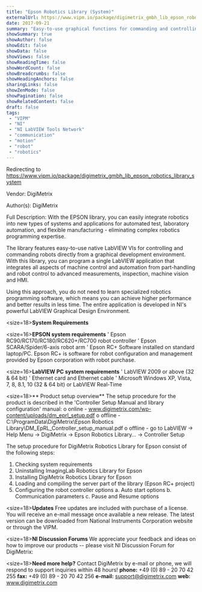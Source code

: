 ```yaml
---
title: "Epson Robotics Library (System)"
externalUrl: https://www.vipm.io/package/digimetrix_gmbh_lib_epson_robotics_library_system
date: 2017-09-21
summary: "Easy-to-use graphical functions for commanding and controlling EPSON robotics directly from the NI LabVIEW graphical development environment."
showSummary: true
showAuthor: false
showEdit: false
showData: false
showViews: false
showReadingTime: false
showWordCount: false
showBreadcrumbs: false
showHeadingAnchors: false
sharingLinks: false
showZenMode: false
showPagination: false
showRelatedContent: false
draft: false
tags:
 - "VIPM"
 - "NI"
 - "NI LabVIEW Tools Network"
 - "communication"
 - "motion"
 - "robot"
 - "robotics"
---
```


Redirecting to https://www.vipm.io/package/digimetrix_gmbh_lib_epson_robotics_library_system

Vendor: DigiMetrix

Author(s): DigiMetrix
 
Full Description:
With the EPSON library, you can easily integrate robotics into new types of systems and applications for automated test, laboratory automation, and flexible manufacturing - eliminating complex robotics programming expertise. 

The library features easy-to-use native LabVIEW VIs for controlling and commanding robots directly from a graphical development environment. With this library, you can program a single LabVIEW application that integrates all aspects of machine control and automation from part-handling and robot control to advanced measurements, inspection, machine vision and HMI. 

Using this approach, you do not need to learn specialized robotics programming software, which means you can achieve higher performance and better results in less time. The entire application is developed in NI's powerful LabVIEW Graphical Design Environment.

<size=18>**System Requirements**</size>

<size=16>**EPSON system requirements**</size>
'	Epson RC90/RC170/RC180/RC620+/RC700 robot controller
'	Epson SCARA/Spider/6-axis robot arm
'	Epson RC+ Software installed on standard laptop/PC. Epson RC+ is software for robot configuration and management provided by Epson corporation with robot purchase.

<size=16>**LabVIEW PC system requirements**</size>
'	LabVIEW 2009 or above (32 & 64 bit)
'	Ethernet card and Ethernet cable
'	Microsoft Windows XP, Vista, 7, 8, 8.1, 10 (32 & 64 bit) or LabVIEW Real-Time

<size=18>** Product setup overview**</size>
The setup procedure for the product is described in the 'Controller Setup Manual and library configuration' manual:
o	online - www.digimetrix.com/wp-content/uploads/dm_eprl_setup.pdf
o	offline - C:\\ProgramData\\DigiMetrix\\Epson Robotics Library\\DM_EpRL_Controller_setup_manual.pdf
o	offline - go to LabVIEW -> Help Menu -> DigiMetrix -> Epson Robotics Library… -> Controller Setup

The setup procedure for DigiMetrix Robotics Library for Epson consist of the following steps:
1.	Checking system requirements 
2.	Uninstalling ImagingLab Robotics Library for Epson
3.	Installing DigiMetrix Robotics Library for Epson
4.	Loading and compiling the server part of the library (Epson RC+ project)
5.	Configuring the robot controller options
    a.	Auto start options
    b.	Communication parameters
    c.	Pause and Resume options

<size=18>**Updates**</size>
Free updates are included with purchase of a license. You will receive an e-mail message once available a new release.
The latest version can be downloaded from National Instruments Corporation website or through the VIPM.

<size=18>**NI Discussion Forums**</size>
We appreciate your feedback and ideas on how to improve our products -- please visit NI Discussion Forum for DigiMetrix:

<size=18>**Need more help?**</size>
Contact DigiMetrix by e-mail or phone, we will respond to support inquiries within 48 hours!
**phone:**  +49 (0) 89 - 20 70 42 255
**fax:**      +49 (0) 89 - 20 70 42 256
**e-mail:**  support@digimetrix.com
**web:**     www.digimetrix.com